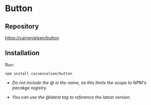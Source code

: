 # Button

## Repository

[https://cainenielsen/button](https://github.com/cainenielsen/button)

## Installation
Run:

`npm install cainenielsen/button`

- *Do not include the @ in the name, as this limits the scope to NPM's pacakge registry.*

- *You can use the @latest tag to reference the latest version.*